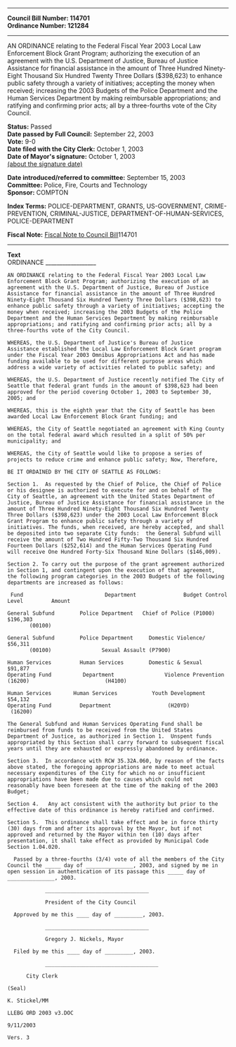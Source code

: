 * * * * *  
  
**Council Bill Number: [](#h0)[](#h2)114701**   
**Ordinance Number: 121284**  
  
* * * * *  
  
AN ORDINANCE relating to the Federal Fiscal Year 2003 Local Law Enforcement Block Grant Program; authorizing the execution of an agreement with the U.S. Department of Justice, Bureau of Justice Assistance for financial assistance in the amount of Three Hundred Ninety-Eight Thousand Six Hundred Twenty Three Dollars ($398,623) to enhance public safety through a variety of initiatives; accepting the money when received; increasing the 2003 Budgets of the Police Department and the Human Services Department by making reimbursable appropriations; and ratifying and confirming prior acts; all by a three-fourths vote of the City Council.  
  
**Status:** Passed   
**Date passed by Full Council:** September 22, 2003   
**Vote:** 9-0   
**Date filed with the City Clerk:** October 1, 2003   
**Date of Mayor's signature:** October 1, 2003   
[(about the signature date)](/~public/approvaldate.htm)   
  
  
**Date introduced/referred to committee:** September 15, 2003   
**Committee:** Police, Fire, Courts and Technology   
**Sponsor:** COMPTON   
  
**Index Terms:** POLICE-DEPARTMENT, GRANTS, US-GOVERNMENT, CRIME-PREVENTION, CRIMINAL-JUSTICE, DEPARTMENT-OF-HUMAN-SERVICES, POLICE-DEPARTMENT  
  
**Fiscal Note:** [Fiscal Note to Council Bill](http://clerk.seattle.gov/~public/fnote/114701.htm)[](#h1)[](#h3)114701  
  
* * * * *  
  
**Text**  
    ORDINANCE __________________  
  
    AN ORDINANCE relating to the Federal Fiscal Year 2003 Local Law  
    Enforcement Block Grant Program; authorizing the execution of an  
    agreement with the U.S. Department of Justice, Bureau of Justice  
    Assistance for financial assistance in the amount of Three Hundred  
    Ninety-Eight Thousand Six Hundred Twenty Three Dollars ($398,623) to  
    enhance public safety through a variety of initiatives; accepting the  
    money when received; increasing the 2003 Budgets of the Police  
    Department and the Human Services Department by making reimbursable  
    appropriations; and ratifying and confirming prior acts; all by a  
    three-fourths vote of the City Council.  
  
    WHEREAS, the U.S. Department of Justice's Bureau of Justice  
    Assistance established the Local Law Enforcement Block Grant program  
    under the Fiscal Year 2003 Omnibus Appropriations Act and has made  
    funding available to be used for different purpose areas which  
    address a wide variety of activities related to public safety; and  
  
    WHEREAS, the U.S. Department of Justice recently notified The City of  
    Seattle that federal grant funds in the amount of $398,623 had been  
    approved for the period covering October 1, 2003 to September 30,  
    2005; and  
  
    WHEREAS, this is the eighth year that the City of Seattle has been  
    awarded Local Law Enforcement Block Grant funding; and  
  
    WHEREAS, the City of Seattle negotiated an agreement with King County  
    on the total federal award which resulted in a split of 50% per  
    municipality; and  
  
    WHEREAS, the City of Seattle would like to propose a series of  
    projects to reduce crime and enhance public safety; Now, Therefore,  
  
    BE IT ORDAINED BY THE CITY OF SEATTLE AS FOLLOWS:  
  
    Section 1.  As requested by the Chief of Police, the Chief of Police  
    or his designee is authorized to execute for and on behalf of The  
    City of Seattle, an agreement with the United States Department of  
    Justice, Bureau of Justice Assistance for financial assistance in the  
    amount of Three Hundred Ninety-Eight Thousand Six Hundred Twenty  
    Three Dollars ($398,623) under the 2003 Local Law Enforcement Block  
    Grant Program to enhance public safety through a variety of  
    initiatives. The funds, when received, are hereby accepted, and shall  
    be deposited into two separate City funds:  the General Subfund will  
    receive the amount of Two Hundred Fifty-Two Thousand Six Hundred  
    Fourteen Dollars ($252,614) and the Human Services Operating Fund  
    will receive One Hundred Forty-Six Thousand Nine Dollars ($146,009).  
  
    Section 2. To carry out the purpose of the grant agreement authorized  
    in Section 1, and contingent upon the execution of that agreement,  
    the following program categories in the 2003 Budgets of the following  
    departments are increased as follows:  
  
     Fund                          Department               Budget Control Level         Amount  
  
    General Subfund        Police Department   Chief of Police (P1000)       $196,303  
           (00100)  
  
    General Subfund        Police Department     Domestic Violence/           $56,311  
           (00100)                Sexual Assault (P7900)  
  
    Human Services         Human Services        Domestic & Sexual               $91,877  
    Operating Fund          Department                Violence Prevention  
    (16200)                        (H4100)  
  
    Human Services       Human Services           Youth Development              $54,132  
    Operating Fund         Department                  (H20YD)  
     (16200)  
  
    The General Subfund and Human Services Operating Fund shall be  
    reimbursed from funds to be received from the United States  
    Department of Justice, as authorized in Section 1.  Unspent funds  
    appropriated by this Section shall carry forward to subsequent fiscal  
    years until they are exhausted or expressly abandoned by ordinance.  
  
    Section 3.  In accordance with RCW 35.32A.060, by reason of the facts  
    above stated, the foregoing appropriations are made to meet actual  
    necessary expenditures of the City for which no or insufficient  
    appropriations have been made due to causes which could not  
    reasonably have been foreseen at the time of the making of the 2003  
    Budget;  
  
    Section 4.   Any act consistent with the authority but prior to the  
    effective date of this ordinance is hereby ratified and confirmed.  
  
    Section 5.  This ordinance shall take effect and be in force thirty  
    (30) days from and after its approval by the Mayor, but if not  
    approved and returned by the Mayor within ten (10) days after  
    presentation, it shall take effect as provided by Municipal Code  
    Section 1.04.020.  
  
      Passed by a three-fourths (3/4) vote of all the members of the City  
    Council the _____ day of _______________, 2003, and signed by me in  
    open session in authentication of its passage this _____ day of  
    _______________, 2003.  
  
                _________________________________  
  
                President of the City Council  
  
      Approved by me this ____ day of _________, 2003.  
  
                _________________________________  
  
                Gregory J. Nickels, Mayor  
  
      Filed by me this ____ day of _________, 2003.  
  
                ____________________________________  
  
          City Clerk  
  
    (Seal)  
  
    K. Stickel/MM  
  
    LLEBG ORD 2003 v3.DOC  
  
    9/11/2003  
  
    Vers. 3  
